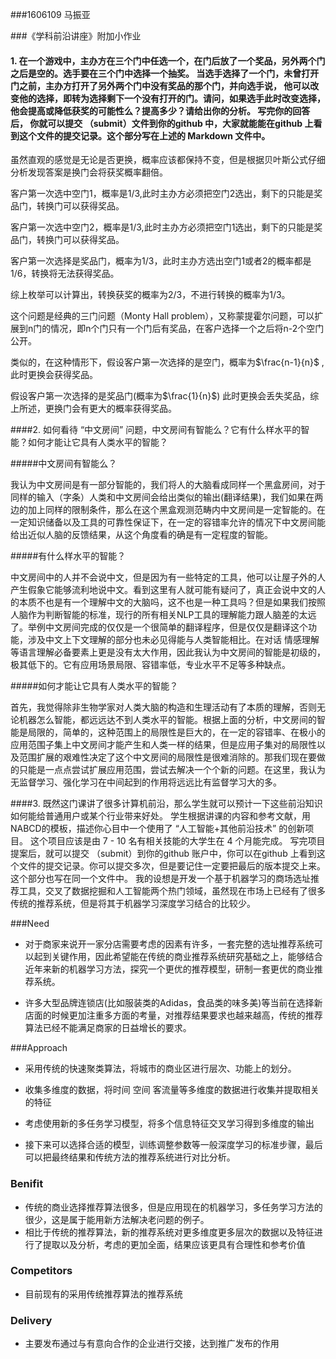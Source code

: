 ###1606109 马振亚

###《学科前沿讲座》附加小作业

#### 1. 在一个游戏中，主办方在三个门中任选一个，在门后放了一个奖品，另外两个门之后是空的。选手要在三个门中选择一个抽奖。 当选手选择了一个门，未曾打开门之前，主办方打开了另外两个门中没有奖品的那个门，并向选手说， 他可以改变他的选择，即转为选择剩下一个没有打开的门。请问，如果选手此时改变选择， 他会提高或降低获奖的可能性么？提高多少？请给出你的分析。 写完你的回答后， 你就可以提交 （submit）文件到你的github 中，大家就能能在github 上看到这个文件的提交记录。这个部分写在上述的 Markdown 文件中。

虽然直观的感觉是无论是否更换，概率应该都保持不变，但是根据贝叶斯公式仔细分析发现答案是换门会将获奖概率翻倍。

客户第一次选中空门1，概率是1/3,此时主办方必须把空门2选出，剩下的只能是奖品门，转换门可以获得奖品。

客户第一次选中空门2，概率是1/3,此时主办方必须把空门1选出，剩下的只能是奖品门，转换门可以获得奖品。

客户第一次选择是奖品门，概率为1/3，此时主办方选出空门1或者2的概率都是1/6，转换将无法获得奖品。

综上枚举可以计算出，转换获奖的概率为2/3，不进行转换的概率为1/3。

这个问题是经典的三门问题（Monty Hall problem），又称蒙提霍尔问题，可以扩展到n门的情况，即n个门只有一个门后有奖品，在客户选择一个之后将n-2个空门公开。

类似的，在这种情形下，假设客户第一次选择的是空门，概率为$\frac{n-1}{n}$ ,此时更换会获得奖品。

假设客户第一次选择的是奖品门(概率为$\frac{1}{n}$) 此时更换会丢失奖品，综上所述，更换门会有更大的概率获得奖品。

####2.  如何看待 “中文房间” 问题，中文房间有智能么？它有什么样水平的智能？如何才能让它具有人类水平的智能？

#####中文房间有智能么？

我认为中文房间是有一部分智能的，我们将人的大脑看成同样一个黑盒房间，对于同样的输入（字条）人类和中文房间会给出类似的输出(翻译结果)，我们如果在两边的加上同样的限制条件，那么在这个黑盒观测范畴内中文房间是一定智能的。在一定知识储备以及工具的可靠性保证下，在一定的容错率允许的情况下中文房间能给出近似人脑的反馈结果，从这个角度看的确是有一定程度的智能。

#####有什么样水平的智能？

中文房间中的人并不会说中文，但是因为有一些特定的工具，他可以让屋子外的人产生假象它能够流利地说中文。看到这里有人就可能有疑问了，真正会说中文的人的本质不也是有一个理解中文的大脑吗，这不也是一种工具吗？但是如果我们按照人脑作为判断智能的标准，现行的所有相关NLP工具的理解能力跟人脑差的太远了。举例中文房间完成的仅仅是一个很简单的翻译程序，但是仅仅是翻译这个功能，涉及中文上下文理解的部分也未必见得能与人类智能相比。在对话 情感理解等语言理解必备要素上更是没有太大作用，因此我认为中文房间的智能是初级的，极其低下的。它有应用场景局限、容错率低，专业水平不足等多种缺点。

#####如何才能让它具有人类水平的智能？

首先，我觉得除非生物学家对人类大脑的构造和生理活动有了本质的理解，否则无论机器怎么智能，都远远达不到人类水平的智能。根据上面的分析，中文房间的智能是局限的，简单的，这种范围上的局限性是巨大的，在一定的容错率、在极小的应用范围子集上中文房间才能产生和人类一样的结果，但是应用子集对的局限性以及范围扩展的艰难性决定了这个中文房间的局限性是很难消除的。那我们现在要做的只能是一点点尝试扩展应用范围，尝试去解决一个个新的问题。在这里，我认为无监督学习、强化学习在中间起到的作用将远远比有监督学习大的多。

####3. 既然这门课讲了很多计算机前沿，那么学生就可以预计一下这些前沿知识如何能给普通用户或某个行业带来好处。 学生根据讲课的内容和参考文献，用 NABCD的模板，描述你心目中一个使用了 “人工智能+其他前沿技术” 的创新项目。 这个项目应该是由 7 - 10 名有相关技能的大学生在 4 个月能完成。 写完项目提案后，就可以提交 （submit）到你的github 账户中，你可以在github 
上看到这个文件的提交记录。你可以提交多次，但是要记住一定要把最后的版本提交上来。这个部分也写在同一个文件中。
我的设想是开发一个基于机器学习的商场选址推荐工具，交叉了数据挖掘和人工智能两个热门领域，虽然现在市场上已经有了很多传统的推荐系统，但是将其于机器学习深度学习结合的比较少。

###Need

- 对于商家来说开一家分店需要考虑的因素有许多，一套完整的选址推荐系统可以起到关键作用，因此希望能在传统的商业推荐系统研究基础之上，能够结合近年来新的机器学习方法，探究一个更优的推荐模型，研制一套更优的商业推荐系统。

- 许多大型品牌连锁店(比如服装类的Adidas，食品类的味多美)等当前在选择新店面的时候更加注重多方面的考量，对推荐结果要求也越来越高，传统的推荐算法已经不能满足商家的日益增长的要求。

###Approach

- 采用传统的快速聚类算法，将城市的商业区进行层次、功能上的划分。
- 收集多维度的数据，将时间 空间 客流量等多维度的数据进行收集并提取相关的特征

- 考虑使用新的多任务学习模型，将多个信息特征交叉学习得到多维度的输出
- 接下来可以选择合适的模型，训练调整参数等一般深度学习的标准步骤，最后可以把最终结果和传统方法的推荐系统进行对比分析。

### Benifit

- 传统的商业选择推荐算法很多，但是应用现在的机器学习，多任务学习方法的很少，这是属于能用新方法解决老问题的例子。
- 相比于传统的推荐算法，新的推荐系统对更多维度更多层次的数据以及特征进行了提取以及分析，考虑的更加全面，结果应该更具有合理性和参考价值

### Competitors

- 目前现有的采用传统推荐算法的推荐系统

### Delivery

- 主要发布通过与有意向合作的企业进行交接，达到推广发布的作用







